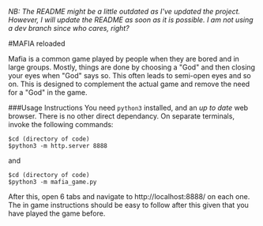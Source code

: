 _NB: The README might be a little outdated as I've updated the project. However, I will update the README as soon as it is possible. I am not using a dev branch since who cares, right?_

#MAFIA reloaded

Mafia is a common game played by people when they are bored and in large groups. Mostly, things are done by choosing a "God" and then closing your eyes when "God" says so. This often leads to semi-open eyes and so on. This is designed to complement the actual game and remove the need for a "God" in the game.

###Usage Instructions
You need `python3` installed, and an _up to date_ web browser. There is no other direct dependancy.
On separate terminals, invoke the following commands:

```shell
$cd (directory of code)
$python3 -m http.server 8888
```

and

```shell
$cd (directory of code)
$python3 -m mafia_game.py
```
After this, open 6 tabs and navigate to http://localhost:8888/ on each one.
The in game instructions should be easy to follow after this given that you have played the game before.
